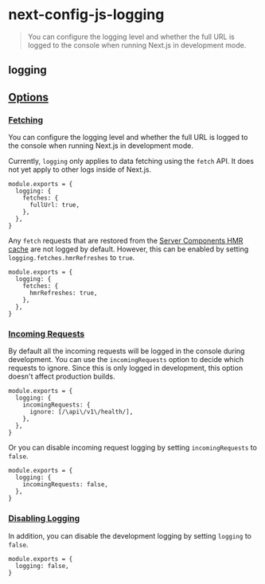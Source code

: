 # next-config-js-logging

> You can configure the logging level and whether the full URL is logged to the console when running Next.js in development mode.



## logging

## [Options](#options)

### [Fetching](#fetching)

You can configure the logging level and whether the full URL is logged to the console when running Next.js in development mode.

Currently, `logging` only applies to data fetching using the `fetch` API. It does not yet apply to other logs inside of Next.js.

    module.exports = {
      logging: {
        fetches: {
          fullUrl: true,
        },
      },
    }

Any `fetch` requests that are restored from the [Server Components HMR cache](/docs/app/api-reference/config/next-config-js/serverComponentsHmrCache) are not logged by default. However, this can be enabled by setting `logging.fetches.hmrRefreshes` to `true`.

    module.exports = {
      logging: {
        fetches: {
          hmrRefreshes: true,
        },
      },
    }

### [Incoming Requests](#incoming-requests)

By default all the incoming requests will be logged in the console during development. You can use the `incomingRequests` option to decide which requests to ignore. Since this is only logged in development, this option doesn't affect production builds.

    module.exports = {
      logging: {
        incomingRequests: {
          ignore: [/\api\/v1\/health/],
        },
      },
    }

Or you can disable incoming request logging by setting `incomingRequests` to `false`.

    module.exports = {
      logging: {
        incomingRequests: false,
      },
    }

### [Disabling Logging](#disabling-logging)

In addition, you can disable the development logging by setting `logging` to `false`.

    module.exports = {
      logging: false,
    }
